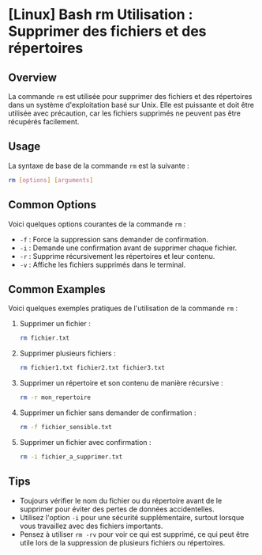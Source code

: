 # [Linux] Bash rm Utilisation : Supprimer des fichiers et des répertoires

## Overview
La commande `rm` est utilisée pour supprimer des fichiers et des répertoires dans un système d'exploitation basé sur Unix. Elle est puissante et doit être utilisée avec précaution, car les fichiers supprimés ne peuvent pas être récupérés facilement.

## Usage
La syntaxe de base de la commande `rm` est la suivante :

```bash
rm [options] [arguments]
```

## Common Options
Voici quelques options courantes de la commande `rm` :

- `-f` : Force la suppression sans demander de confirmation.
- `-i` : Demande une confirmation avant de supprimer chaque fichier.
- `-r` : Supprime récursivement les répertoires et leur contenu.
- `-v` : Affiche les fichiers supprimés dans le terminal.

## Common Examples
Voici quelques exemples pratiques de l'utilisation de la commande `rm` :

1. Supprimer un fichier :
   ```bash
   rm fichier.txt
   ```

2. Supprimer plusieurs fichiers :
   ```bash
   rm fichier1.txt fichier2.txt fichier3.txt
   ```

3. Supprimer un répertoire et son contenu de manière récursive :
   ```bash
   rm -r mon_repertoire
   ```

4. Supprimer un fichier sans demander de confirmation :
   ```bash
   rm -f fichier_sensible.txt
   ```

5. Supprimer un fichier avec confirmation :
   ```bash
   rm -i fichier_a_supprimer.txt
   ```

## Tips
- Toujours vérifier le nom du fichier ou du répertoire avant de le supprimer pour éviter des pertes de données accidentelles.
- Utilisez l'option `-i` pour une sécurité supplémentaire, surtout lorsque vous travaillez avec des fichiers importants.
- Pensez à utiliser `rm -rv` pour voir ce qui est supprimé, ce qui peut être utile lors de la suppression de plusieurs fichiers ou répertoires.